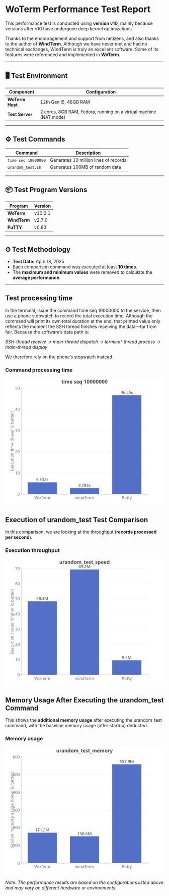 # WoTerm Performance Test Report

This performance test is conducted using **version v10**, mainly because versions after v10 have undergone deep kernel optimizations.  

Thanks to the encouragement and support from netizens, and also thanks to the author of **WindTerm**. Although we have never met and had no technical exchanges, WindTerm is truly an excellent software. Some of its features were referenced and implemented in **WoTerm**.

---

## 🖥 Test Environment

| Component | Configuration |
|-----------|---------------|
| **WoTerm Host** | 12th Gen i5, 48GB RAM |
| **Test Server** | 2 cores, 8GB RAM, Fedora, running on a virtual machine (NAT mode) |

---

## ⚙ Test Commands

| Command | Description |
|---------|-------------|
| `time seq 10000000` | Generates 10 million lines of records |
| `urandom_test.sh` | Generates 100MB of random data |

---

## 📦 Test Program Versions

| Program | Version |
|---------|---------|
| **WoTerm** | v10.2.1 |
| **WindTerm** | v2.7.0 |
| **PuTTY** | v0.83 |

---

## ⏱ Test Methodology

- **Test Date:** April 18, 2025  
- Each comparison command was executed at least **10 times**.  
- The **maximum and minimum values** were removed to calculate the **average performance**.

---
## Test processing time
In the terminal, issue the command time seq 10000000 to the service, then use a phone stopwatch to record the total execution time.
Although the command will print its own total duration at the end, that printed value only reflects the moment the SSH thread finishes receiving the data—far from fair.
Because the software’s data path is:

*SSH-thread receive → main-thread dispatch → terminal-thread process → main-thread display*

We therefore rely on the phone’s stopwatch instead.  

### Command processing time
![](timeseq1.png)  


## Execution of urandom_test Test Comparison

In this comparison, we are looking at the throughput (**records processed per second**).  

### Execution throughput
![](urandom_test_speed.png)  


## Memory Usage After Executing the urandom_test Command

This shows the **additional memory usage** after executing the urandom_test command, with the baseline memory usage (after startup) deducted.  

### Memory usage
![](urandom_test_memory.png)  



*Note: The performance results are based on the configurations listed above and may vary on different hardware or environments.*
